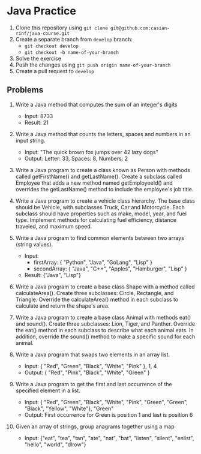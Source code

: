 # Java Practice 

1. Clone this repository using `git clone git@github.com:casian-rinf/java-course.git`
1. Create a separate branch from `develop` branch:
   - `git checkout develop`
   - `git checkout -b name-of-your-branch`
2. Solve the exercise
3. Push the changes using `git push origin name-of-your-branch`
4. Create a pull request to `develop`

## Problems

1. Write a Java method that computes the sum of an integer's digits
   - Input: 8733
   - Result: 21
   
 
2. Write a Java method that counts the letters, spaces and numbers in an input string.
   - Input: "The quick brown fox jumps over 42 lazy dogs"
   - Output: Letter: 33, Spaces: 8, Numbers: 2

   
3. Write a Java program to create a class known as Person with methods called getFirstName() and getLastName(). Create a subclass called Employee that adds a new method named getEmployeeId() and overrides the getLastName() method to include the employee's job title.


4. Write a Java program to create a vehicle class hierarchy. The base class should be Vehicle, with subclasses Truck, Car and Motorcycle. Each subclass should have properties such as make, model, year, and fuel type. Implement methods for calculating fuel efficiency, distance traveled, and maximum speed.


5. Write a Java program to find common elements between two arrays (string values).
   - Input:
     - firstArray: { "Python", "Java", "GoLang", "Lisp" }
     - secondArray: { "Java", "C++", "Apples", "Hamburger", "Lisp" } 
   - Result: {"Java", "Lisp"}
            

6. Write a Java program to create a base class Shape with a method called calculateArea(). Create three subclasses: Circle, Rectangle, and Triangle. Override the calculateArea() method in each subclass to calculate and return the shape's area.


7.  Write a Java program to create a base class Animal with methods eat() and sound(). Create three subclasses: Lion, Tiger, and Panther. Override the eat() method in each subclass to describe what each animal eats. In addition, override the sound() method to make a specific sound for each animal.


8. Write a Java program that swaps two elements in an array list.
   - Input: { "Red", "Green", "Black", "White", "Pink" }, 1, 4
   - Output: { "Red", "Pink", "Black", "White",  "Green" }


9. Write a Java program to get the first and last occurrence of the specified element in a list.
   - Input: { "Red", "Green", "Black", "White", "Pink", "Green", "Green", "Black", "Yellow", "White"}, "Green"
   - Output: First occurrence for Green is position 1 and last is position 6


10. Given an array of strings, group anagrams together using a map
    - Input: {"eat", "tea", "tan", "ate", "nat", "bat", "listen", "silent", "enlist", "hello", "world", "dlrow"}